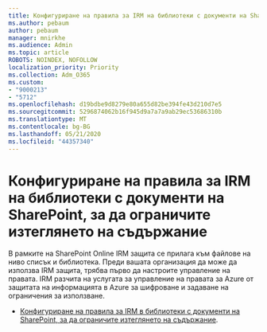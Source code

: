 ```yaml
---
title: Конфигуриране на правила за IRM на библиотеки с документи на SharePoint, за да ограничите изтеглянето на съдържание
ms.author: pebaum
author: pebaum
manager: mnirkhe
ms.audience: Admin
ms.topic: article
ROBOTS: NOINDEX, NOFOLLOW
localization_priority: Priority
ms.collection: Adm_O365
ms.custom:
- "9000213"
- "5712"
ms.openlocfilehash: d19bdbe9d8279e80a655d82be394fe43d210d7e5
ms.sourcegitcommit: 5296874062b16f945d9a7a7a9ab29ec53686310b
ms.translationtype: MT
ms.contentlocale: bg-BG
ms.lasthandoff: 05/21/2020
ms.locfileid: "44357340"
---
```

# <a name="configure-irm-policies-on-sharepoint-document-libraries-to-limit-download-of-content"></a>Конфигуриране на правила за IRM на библиотеки с документи на SharePoint, за да ограничите изтеглянето на съдържание

В рамките на SharePoint Online IRM защита се прилага към файлове на ниво списък и библиотека. Преди вашата организация да може да използва IRM защита, трябва първо да настроите управление на правата. IRM разчита на услугата за управление на правата за Azure от защитата на информацията в Azure за шифроване и задаване на ограничения за използване.

- [Конфигуриране на правила за IRM в библиотеки с документи на SharePoint, за да ограничите изтеглянето на съдържание](https://docs.microsoft.com/office365/securitycompliance/set-up-irm-in-sp-admin-center).
